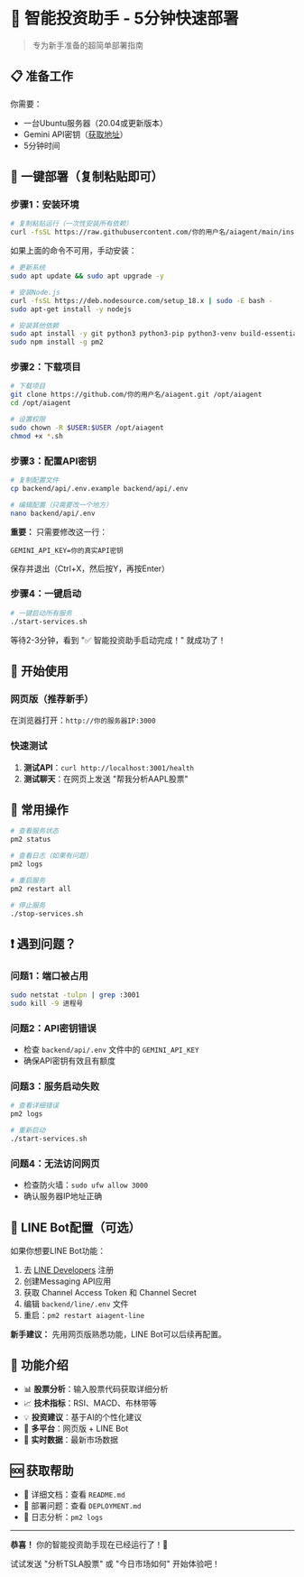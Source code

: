 # 🚀 智能投资助手 - 5分钟快速部署

> 专为新手准备的超简单部署指南

## 📋 准备工作

你需要：
- 一台Ubuntu服务器（20.04或更新版本）
- Gemini API密钥（[获取地址](https://makersuite.google.com/app/apikey)）
- 5分钟时间

## 🎯 一键部署（复制粘贴即可）

### 步骤1：安装环境

```bash
# 复制粘贴运行（一次性安装所有依赖）
curl -fsSL https://raw.githubusercontent.com/你的用户名/aiagent/main/install.sh | bash
```

如果上面的命令不可用，手动安装：

```bash
# 更新系统
sudo apt update && sudo apt upgrade -y

# 安装Node.js
curl -fsSL https://deb.nodesource.com/setup_18.x | sudo -E bash -
sudo apt-get install -y nodejs

# 安装其他依赖
sudo apt install -y git python3 python3-pip python3-venv build-essential
sudo npm install -g pm2
```

### 步骤2：下载项目

```bash
# 下载项目
git clone https://github.com/你的用户名/aiagent.git /opt/aiagent
cd /opt/aiagent

# 设置权限
sudo chown -R $USER:$USER /opt/aiagent
chmod +x *.sh
```

### 步骤3：配置API密钥

```bash
# 复制配置文件
cp backend/api/.env.example backend/api/.env

# 编辑配置（只需要改一个地方）
nano backend/api/.env
```

**重要：** 只需要修改这一行：
```
GEMINI_API_KEY=你的真实API密钥
```

保存并退出（Ctrl+X，然后按Y，再按Enter）

### 步骤4：一键启动

```bash
# 一键启动所有服务
./start-services.sh
```

等待2-3分钟，看到 "✅ 智能投资助手启动完成！" 就成功了！

## 🎉 开始使用

### 网页版（推荐新手）

在浏览器打开：`http://你的服务器IP:3000`

### 快速测试

1. **测试API**：`curl http://localhost:3001/health`
2. **测试聊天**：在网页上发送 "帮我分析AAPL股票"

## 🔧 常用操作

```bash
# 查看服务状态
pm2 status

# 查看日志（如果有问题）
pm2 logs

# 重启服务
pm2 restart all

# 停止服务
./stop-services.sh
```

## ❗ 遇到问题？

### 问题1：端口被占用
```bash
sudo netstat -tulpn | grep :3001
sudo kill -9 进程号
```

### 问题2：API密钥错误
- 检查 `backend/api/.env` 文件中的 `GEMINI_API_KEY`
- 确保API密钥有效且有额度

### 问题3：服务启动失败
```bash
# 查看详细错误
pm2 logs

# 重新启动
./start-services.sh
```

### 问题4：无法访问网页
- 检查防火墙：`sudo ufw allow 3000`
- 确认服务器IP地址正确

## 📱 LINE Bot配置（可选）

如果你想要LINE Bot功能：

1. 去 [LINE Developers](https://developers.line.biz/) 注册
2. 创建Messaging API应用
3. 获取 Channel Access Token 和 Channel Secret
4. 编辑 `backend/line/.env` 文件
5. 重启：`pm2 restart aiagent-line`

**新手建议：** 先用网页版熟悉功能，LINE Bot可以后续再配置。

## 🎯 功能介绍

- 📊 **股票分析**：输入股票代码获取详细分析
- 📈 **技术指标**：RSI、MACD、布林带等
- 💡 **投资建议**：基于AI的个性化建议
- 📱 **多平台**：网页版 + LINE Bot
- 🔄 **实时数据**：最新市场数据

## 🆘 获取帮助

- 📖 详细文档：查看 `README.md`
- 🔧 部署问题：查看 `DEPLOYMENT.md`
- 📝 日志分析：`pm2 logs`

---

**恭喜！** 你的智能投资助手现在已经运行了！🎉

试试发送 "分析TSLA股票" 或 "今日市场如何" 开始体验吧！